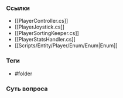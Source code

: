### Ссылки
- [[PlayerController.cs]]
- [[PlayerJoystick.cs]]
- [[PlayerSortingKeeper.cs]]
- [[PlayerStatsHandler.cs]]
- [[Scripts/Entity/Player/Enum/Enum|Enum]]
### Теги
- #folder
### Суть вопроса